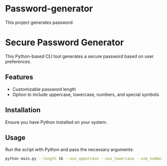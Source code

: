 # Password-generator
This project generates password 
# Secure Password Generator

This Python-based CLI tool generates a secure password based on user preferences.

## Features

- Customizable password length
- Option to include uppercase, lowercase, numbers, and special symbols

## Installation

Ensure you have Python installed on your system.

## Usage

Run the script with Python and pass the necessary arguments:

```bash
python main.py --length 16 --use_uppercase --use_lowercase --use_numbers --use_symbols
